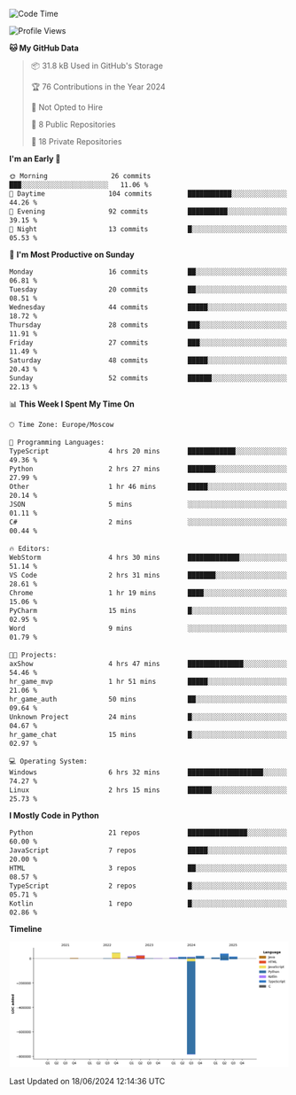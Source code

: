 <!--START_SECTION:waka-->
![Code Time](http://img.shields.io/badge/Code%20Time-371%20hrs%2020%20mins-blue)

![Profile Views](http://img.shields.io/badge/Profile%20Views-2-blue)

**🐱 My GitHub Data** 

> 📦 31.8 kB Used in GitHub's Storage 
 > 
> 🏆 76 Contributions in the Year 2024
 > 
> 🚫 Not Opted to Hire
 > 
> 📜 8 Public Repositories 
 > 
> 🔑 18 Private Repositories 
 > 
**I'm an Early 🐤** 

```text
🌞 Morning                26 commits          ███░░░░░░░░░░░░░░░░░░░░░░   11.06 % 
🌆 Daytime                104 commits         ███████████░░░░░░░░░░░░░░   44.26 % 
🌃 Evening                92 commits          ██████████░░░░░░░░░░░░░░░   39.15 % 
🌙 Night                  13 commits          █░░░░░░░░░░░░░░░░░░░░░░░░   05.53 % 
```
📅 **I'm Most Productive on Sunday** 

```text
Monday                   16 commits          ██░░░░░░░░░░░░░░░░░░░░░░░   06.81 % 
Tuesday                  20 commits          ██░░░░░░░░░░░░░░░░░░░░░░░   08.51 % 
Wednesday                44 commits          █████░░░░░░░░░░░░░░░░░░░░   18.72 % 
Thursday                 28 commits          ███░░░░░░░░░░░░░░░░░░░░░░   11.91 % 
Friday                   27 commits          ███░░░░░░░░░░░░░░░░░░░░░░   11.49 % 
Saturday                 48 commits          █████░░░░░░░░░░░░░░░░░░░░   20.43 % 
Sunday                   52 commits          ██████░░░░░░░░░░░░░░░░░░░   22.13 % 
```


📊 **This Week I Spent My Time On** 

```text
🕑︎ Time Zone: Europe/Moscow

💬 Programming Languages: 
TypeScript               4 hrs 20 mins       ████████████░░░░░░░░░░░░░   49.36 % 
Python                   2 hrs 27 mins       ███████░░░░░░░░░░░░░░░░░░   27.99 % 
Other                    1 hr 46 mins        █████░░░░░░░░░░░░░░░░░░░░   20.14 % 
JSON                     5 mins              ░░░░░░░░░░░░░░░░░░░░░░░░░   01.11 % 
C#                       2 mins              ░░░░░░░░░░░░░░░░░░░░░░░░░   00.44 % 

🔥 Editors: 
WebStorm                 4 hrs 30 mins       █████████████░░░░░░░░░░░░   51.14 % 
VS Code                  2 hrs 31 mins       ███████░░░░░░░░░░░░░░░░░░   28.61 % 
Chrome                   1 hr 19 mins        ████░░░░░░░░░░░░░░░░░░░░░   15.06 % 
PyCharm                  15 mins             █░░░░░░░░░░░░░░░░░░░░░░░░   02.95 % 
Word                     9 mins              ░░░░░░░░░░░░░░░░░░░░░░░░░   01.79 % 

🐱‍💻 Projects: 
axShow                   4 hrs 47 mins       ██████████████░░░░░░░░░░░   54.46 % 
hr_game_mvp              1 hr 51 mins        █████░░░░░░░░░░░░░░░░░░░░   21.06 % 
hr_game_auth             50 mins             ██░░░░░░░░░░░░░░░░░░░░░░░   09.64 % 
Unknown Project          24 mins             █░░░░░░░░░░░░░░░░░░░░░░░░   04.67 % 
hr_game_chat             15 mins             █░░░░░░░░░░░░░░░░░░░░░░░░   02.97 % 

💻 Operating System: 
Windows                  6 hrs 32 mins       ███████████████████░░░░░░   74.27 % 
Linux                    2 hrs 15 mins       ██████░░░░░░░░░░░░░░░░░░░   25.73 % 
```

**I Mostly Code in Python** 

```text
Python                   21 repos            ███████████████░░░░░░░░░░   60.00 % 
JavaScript               7 repos             █████░░░░░░░░░░░░░░░░░░░░   20.00 % 
HTML                     3 repos             ██░░░░░░░░░░░░░░░░░░░░░░░   08.57 % 
TypeScript               2 repos             █░░░░░░░░░░░░░░░░░░░░░░░░   05.71 % 
Kotlin                   1 repo              █░░░░░░░░░░░░░░░░░░░░░░░░   02.86 % 
```



**Timeline**

![Lines of Code chart](https://raw.githubusercontent.com/adlemx/adlemx/main/assets/bar_graph.png)


 Last Updated on 18/06/2024 12:14:36 UTC
<!--END_SECTION:waka-->
